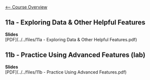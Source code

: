 [<-- Course Overview](../../1-Overview/overview.md)
## 11a - Exploring Data & Other Helpful Features

**Slides**  
[PDF](../../files/11a - Exploring Data & Other Helpful Features.pdf)

## 11b - Practice Using Advanced Features (lab)

**Slides**  
[PDF](../../files/11b - Practice Using Advanced Features.pdf)